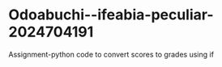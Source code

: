 # Odoabuchi--ifeabia-peculiar-2024704191
Assignment-python code to convert scores to grades using if
